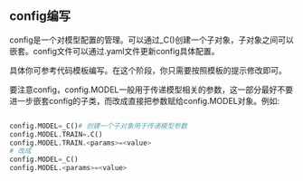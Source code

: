 ## config编写
config是一个对模型配置的管理。可以通过_C()创建一个子对象，子对象之间可以嵌套。config文件可以通过.yaml文件更新config具体配置。

具体你可参考代码模板编写。在这个阶段，你只需要按照模板的提示修改即可。

要注意config，config.MODEL一般用于传递模型相关的参数，这一部分最好不要进一步嵌套config的子类，而改成直接把参数赋给config.MODEL对象。例如:

```python

config.MODEL=_C()# 创建一个子对象用于传递模型参数
config.MODEL.TRAIN=.C()
config.MODEL.TRAIN.<params>=<value>
# 改成
config.MODEL=_C()
config.MODEL.<params>=<value>
```